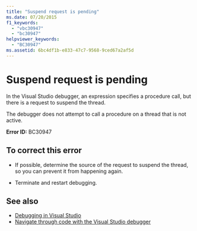 ```yaml
---
title: "Suspend request is pending"
ms.date: 07/20/2015
f1_keywords: 
  - "vbc30947"
  - "bc30947"
helpviewer_keywords: 
  - "BC30947"
ms.assetid: 6bc4df1b-e833-47c7-9568-9ced67a2af5d
---
```

# Suspend request is pending
In the Visual Studio debugger, an expression specifies a procedure call, but there is a request to suspend the thread.  
  
 The debugger does not attempt to call a procedure on a thread that is not active.  
  
 **Error ID:** BC30947  
  
## To correct this error  
  
- If possible, determine the source of the request to suspend the thread, so you can prevent it from happening again.  
  
- Terminate and restart debugging.  
  
## See also

- [Debugging in Visual Studio](/visualstudio/debugger/debugging-in-visual-studio)
- [Navigate through code with the Visual Studio debugger](/visualstudio/debugger/navigating-through-code-with-the-debugger)
